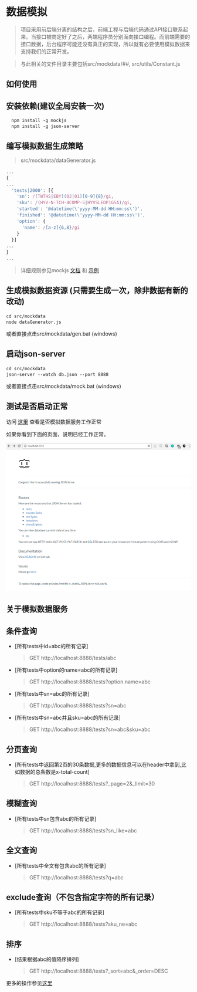 # 数据模拟

> 项目采用前后端分离的结构之后，前端工程与后端代码通过API接口联系起来。当接口被商定好了之后，两端程序员分别面向接口编程。而前端需要的接口数据，后台程序可能还没有真正的实现，所以就有必要使用模拟数据来支持我们的正常开发。

>与此相关的文件目录主要包括src/mockdata/\##, src/utils/Constant.js

## 如何使用

## 安装依赖(建议全局安装一次)
~~~batch
  npm install -g mockjs
  npm install -g json-server
~~~

## 编写模拟数据生成策略
> src/mockdata/dataGenerator.js

~~~js
...
{  
...
  'tests|2000': [{
    'sn': /(TWTHS|EBY)(02|01)[0-9]{8}/gi,
    'sku': /(HYV-N-TCH-4COMP-5|HYVSLEDP1G5A)/gi,
    'started': '@datetime(\'yyyy-MM-dd HH:mm:ss\')',
    'finished': '@datetime(\'yyyy-MM-dd HH:mm:ss\')',
    'option': {
      'name': /[a-z]{6,8}/gi
    }
  }]
...
}
...
~~~
>详细规则参见mockjs [文档](https://github.com/nuysoft/Mock/wiki) 和 [示例](http://mockjs.com/examples.html)

## 生成模拟数据资源 (只需要生成一次，除非数据有新的改动)

~~~batch
cd src/mockdata
node dataGenerator.js
~~~
或者直接点击src/mockdata/gen.bat (windows)

## 启动json-server
~~~batch
cd src/mockdata
json-server --watch db.json --port 8888
~~~
或者直接点击src/mockdata/mock.bat (windows)

## 测试是否启动正常

访问 [这里](http://localhost:8888) 查看是否模拟数据服务工作正常

如果你看到下面的页面，说明已经工作正常。

![](resources/json-server-works.PNG)

## 关于模拟数据服务

## 条件查询

* [所有tests中id=abc的所有记录]

  > GET http://localhost:8888/tests/abc


* [所有tests中option的name=abc的所有记录]

  > GET http://localhost:8888/tests?option.name=abc


* [所有tests中sn=abc的所有记录]

  > GET http://localhost:8888/tests?sn=abc


* [所有tests中sn=abc并且sku=abc的所有记录]

  > GET http://localhost:8888/tests?sn=abc&sku=abc

## 分页查询

* [所有tests中返回第2页的30条数据,更多的数据信息可以在header中拿到,比如数据的总条数是x-total-count]

  > GET http://localhost:8888/tests?_page=2&_limit=30

## 模糊查询

* [所有tests中sn包含abc的所有记录]

  > GET http://localhost:8888/tests?sn_like=abc

## 全文查询

* [所有tests中全文有包含abc的所有记录]

  > GET http://localhost:8888/tests?q=abc

## exclude查询（不包含指定字符的所有记录）

* [所有tests中sku不等于abc的所有记录]

  > GET http://localhost:8888/tests?sku_ne=abc

## 排序

* [结果根据abc的值降序排列]

  > GET http://localhost:8888/tests?_sort=abc&_order=DESC

更多的操作参见[这里](https://github.com/typicode/json-server)
